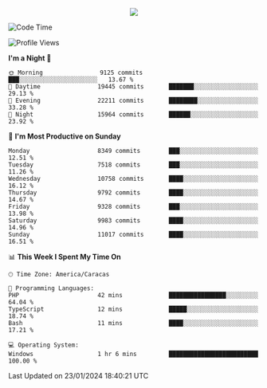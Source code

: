 <p align="center">
  <a href="http://www.github.com/thevacs">
    <img src="https://github-readme-streak-stats.herokuapp.com/?user=thevacs&stroke=ffffff&background=1c1917&ring=0891b2&fire=0891b2&currStreakNum=ffffff&currStreakLabel=0891b2&sideNums=ffffff&sideLabels=ffffff&dates=ffffff&hide_border=true" />
  </a>
</p>

<!--START_SECTION:waka-->
![Code Time](http://img.shields.io/badge/Code%20Time-1%2C943%20hrs%2050%20mins-blue)

![Profile Views](http://img.shields.io/badge/Profile%20Views-0-blue)

**I'm a Night 🦉** 

```text
🌞 Morning                9125 commits        ███░░░░░░░░░░░░░░░░░░░░░░   13.67 % 
🌆 Daytime                19445 commits       ███████░░░░░░░░░░░░░░░░░░   29.13 % 
🌃 Evening                22211 commits       ████████░░░░░░░░░░░░░░░░░   33.28 % 
🌙 Night                  15964 commits       ██████░░░░░░░░░░░░░░░░░░░   23.92 % 
```
📅 **I'm Most Productive on Sunday** 

```text
Monday                   8349 commits        ███░░░░░░░░░░░░░░░░░░░░░░   12.51 % 
Tuesday                  7518 commits        ███░░░░░░░░░░░░░░░░░░░░░░   11.26 % 
Wednesday                10758 commits       ████░░░░░░░░░░░░░░░░░░░░░   16.12 % 
Thursday                 9792 commits        ████░░░░░░░░░░░░░░░░░░░░░   14.67 % 
Friday                   9328 commits        ███░░░░░░░░░░░░░░░░░░░░░░   13.98 % 
Saturday                 9983 commits        ████░░░░░░░░░░░░░░░░░░░░░   14.96 % 
Sunday                   11017 commits       ████░░░░░░░░░░░░░░░░░░░░░   16.51 % 
```


📊 **This Week I Spent My Time On** 

```text
🕑︎ Time Zone: America/Caracas

💬 Programming Languages: 
PHP                      42 mins             ████████████████░░░░░░░░░   64.04 % 
TypeScript               12 mins             █████░░░░░░░░░░░░░░░░░░░░   18.74 % 
Bash                     11 mins             ████░░░░░░░░░░░░░░░░░░░░░   17.21 % 

💻 Operating System: 
Windows                  1 hr 6 mins         █████████████████████████   100.00 % 
```


 Last Updated on 23/01/2024 18:40:21 UTC
<!--END_SECTION:waka-->
